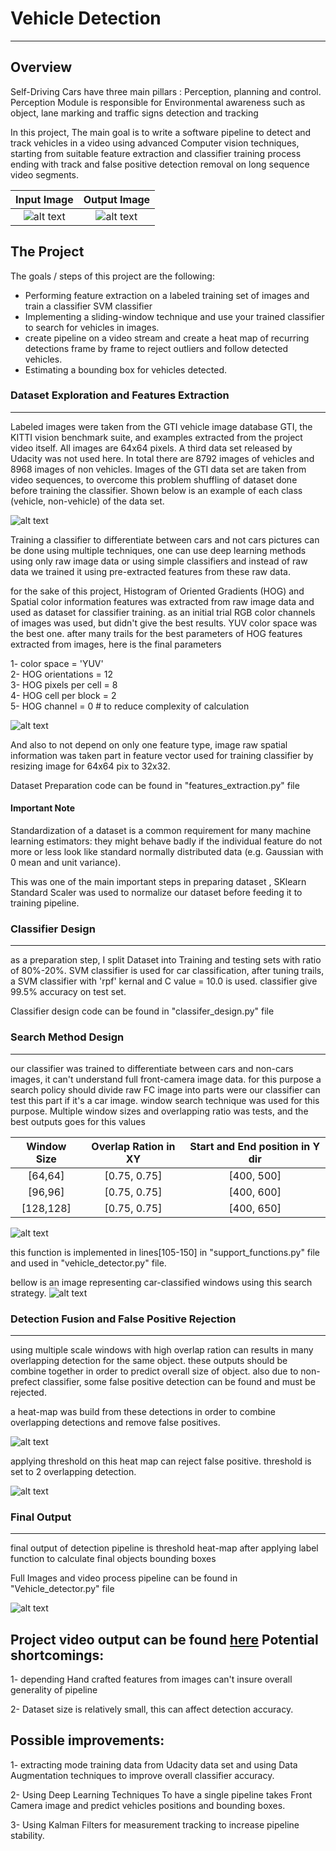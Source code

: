 # **Vehicle Detection**
---

[//]: # (Image References)

[image1]: ./output_images/test1_labeled_output "Final Labeled output of test image 1"
[image2]: ./output_images/test2_labeled_output "Final Labeled output of test image 2"
[image3]: ./output_images/test3_labeled_output "Final Labeled output of test image 3"
[image4]: ./output_images/test4_labeled_output "Final Labeled output of test image 4"
[image5]: ./output_images/test5_labeled_output "Final Labeled output of test image 5"
[image6]: ./output_images/test6_labeled_output "Final Labeled output of test image 6"
[image7]: ./test_images/test1.jpg "test image 1"
[image8]: ./test_images/test2.jpg "test image 2"
[image9]: ./readme_images/car_not_car.png "Dataset Exploration"
[image10]: ./readme_images/HOG_feature.png "HOG Features Extraction"
[image11]: ./output_images/test1_search_area "Window Search area"
[image12]: ./output_images/test1_classifier_output "Window Search area"
[image13]: ./output_images/test1_heat_map "Window Search area"
[image14]: ./output_images/heatmap_1.png "Heat map of test image 1"


Overview
---
Self-Driving Cars have three main pillars : Perception, planning and control. Perception Module is responsible for Environmental awareness such as object, lane marking and traffic signs detection and tracking

In this project, The main goal is to write a software pipeline to detect and track vehicles in a video using advanced Computer vision techniques, starting from suitable feature extraction and classifier training process ending with track and false positive detection removal on long sequence video segments.


| Input Image | Output Image 	| 
|:-------------:|:---------------------:| 
| ![alt text][image7]    	| ![alt text][image1]  			| 

The Project
---

The goals / steps of this project are the following:

* Performing feature extraction on a labeled training set of images and train a classifier SVM classifier
* Implementing a sliding-window technique and use your trained classifier to search for vehicles in images.
* create pipeline on a video stream and create a heat map of recurring detections frame by frame to reject outliers and follow detected vehicles.
* Estimating a bounding box for vehicles detected.

### **Dataset Exploration and Features Extraction**
---
Labeled images were taken from the GTI vehicle image database GTI, the KITTI vision benchmark suite, and examples extracted from the project video itself. All images are 64x64 pixels. A third data set released by Udacity was not used here. In total there are 8792 images of vehicles and 8968 images of non vehicles. Images of the GTI data set are taken from video sequences, to overcome this problem shuffling of dataset done before training the classifier. Shown below is an example of each class (vehicle, non-vehicle) of the data set. 

![alt text][image9]

Training a classifier to differentiate between cars and not cars pictures can be done using multiple techniques, one can use deep learning methods using only raw image data or using simple classifiers and instead of raw data we trained it using pre-extracted features from these raw data.

for the sake of this project, Histogram of Oriented Gradients (HOG) and Spatial color information features was extracted from raw image data and used as dataset for classifier training.
as an initial trial RGB color channels of images was used, but didn't give the best results. YUV color space was the best one.
after many trails for the best parameters of HOG features extracted from images, here is the final parameters

1- color space = 'YUV'  
2- HOG orientations = 12  
3- HOG pixels per cell = 8  
4- HOG cell per block = 2  
5- HOG channel = 0  # to reduce complexity of calculation

![alt text][image10]

And also to not depend on only one feature type,  image raw spatial information was taken part in feature vector used for training classifier by resizing image for 64x64 pix to 32x32.

Dataset Preparation code can be found in "features_extraction.py" file    
    
#### **Important Note**
Standardization of a dataset is a common requirement for many machine learning estimators: they might behave badly if the individual feature do not more or less look like standard normally distributed data (e.g. Gaussian with 0 mean and unit variance).

This was one of the main important steps in preparing dataset , SKlearn Standard Scaler was used to normalize our dataset before feeding it to training pipeline.

### **Classifier Design**
---
as a preparation step, I split Dataset into Training and testing sets with ratio of 80%-20%.
SVM classifier is used for car classification, after tuning trails, a SVM classifier with 'rpf' kernal and C value = 10.0 is used. classifier give 99.5% accuracy on test set.

Classifier design code can be found in "classifer_design.py" file  

### **Search Method Design**
---
our classifier was trained to differentiate between cars and non-cars images, it can't understand full front-camera image data. for this purpose a search policy should divide raw FC image into parts were our classifier can test this part if it's a car image. window search technique was used for this purpose. 
Multiple window sizes and overlapping ratio was tests, and the best outputs goes for this values

| Window Size 	| Overlap Ration in XY 	| Start and End position in Y dir | 
|:-------------:|:---------------------:|:---------------------:| 
| [64,64]    	| [0.75, 0.75]   	| [400, 500]	|
| [96,96]   	| [0.75, 0.75] 		| [400, 600]	|
| [128,128]	| [0.75, 0.75]		| [400, 650]	|

![alt text][image11]

this function is implemented in lines[105-150] in "support_functions.py" file and used in "vehicle_detector.py" file.

bellow is an image representing car-classified windows using this search strategy.
![alt text][image12]


### **Detection Fusion and False Positive Rejection**
---
using multiple scale windows with high overlap ration can results in many overlapping detection for the same object. these outputs should be combine together in order to predict overall size of object. also due to non-prefect classifier, some false positive detection can be found and must be rejected.

a heat-map was build  from these detections in order to combine overlapping detections and remove false positives.

![alt text][image14] 

applying threshold on this heat map can reject false positive. threshold is set to 2 overlapping detection.



![alt text][image13]

### **Final Output**
---
final output of detection pipeline is threshold heat-map after applying label function to calculate final objects bounding boxes


Full Images and video process pipeline can be found in "Vehicle_detector.py" file

![alt text][image1]

Project video output can be found [here](http://www.cvlibs.net/datasets/kitti/) 
Potential shortcomings:
---
1- depending Hand crafted features from images can't insure overall generality of pipeline

2- Dataset size is relatively small, this can affect detection accuracy.


Possible improvements:
---
1- extracting mode training data from Udacity data set and using Data Augmentation techniques to improve overall classifier accuracy.  

2- Using Deep Learning Techniques To have a single pipeline takes Front Camera image and predict vehicles positions and bounding boxes.

3- Using Kalman Filters for measurement tracking to increase pipeline stability.